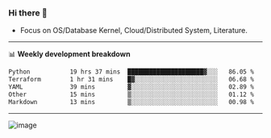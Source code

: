 ### Hi there 👋
<!-- * Daily Meditation via Leetcode/Competitive-Programming. -->
* Focus on OS/Database Kernel, Cloud/Distributed System, Literature.

-------

📊 **Weekly development breakdown**
<!--START_SECTION:waka-->

```txt
Python           19 hrs 37 mins  █████████████████████▓░░░   86.05 %
Terraform        1 hr 31 mins    █▓░░░░░░░░░░░░░░░░░░░░░░░   06.68 %
YAML             39 mins         ▓░░░░░░░░░░░░░░░░░░░░░░░░   02.89 %
Other            15 mins         ▒░░░░░░░░░░░░░░░░░░░░░░░░   01.12 %
Markdown         13 mins         ▒░░░░░░░░░░░░░░░░░░░░░░░░   00.98 %
```

<!--END_SECTION:waka-->

-------

<!-- [![Leetcode Stats](https://leetcard.jacoblin.cool/hzhang413?font=Fira+Mono)](https://leetcode.com/fxrc) -->
![image](./cyberpunk-ghost-in-the-shell.gif)
<!--![image](./gis-archive.png)-->
